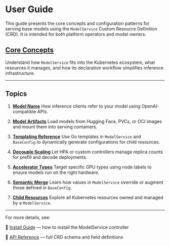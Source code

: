 # User Guide

This guide presents the core concepts and configuration patterns for serving base models using the `ModelService` Custom Resource Definition (CRD). It is intended for both platform operators and model owners.

## [Core Concepts](userguide/core-concepts.md)

Understand how `ModelService` fits into the Kubernetes ecosystem, what resources it manages, and how its declarative workflow simplifies inference infrastructure.

---

## Topics

1. **[Model Name](userguide/model-name.md)**
   How inference clients refer to your model using OpenAI-compatible APIs.

2. **[Model Artifacts](userguide/model-artifacts.md)**
   Load models from Hugging Face, PVCs, or OCI images and mount them into serving containers.

3. **[Templating Reference](userguide/templating-reference.md)**
   Use Go templates in `ModelService` and `BaseConfig` to dynamically generate configurations for child resources.

4. **[Decouple Scaling](userguide/decouple-scaling.md)**
   Let HPA or custom controllers manage replica counts for prefill and decode deployments.

5. **[Accelerator Types](userguide/accelerator-types.md)**
   Target specific GPU types using node labels to ensure models run on the right hardware.

6. **[Semantic Merge](userguide/semantic-merge.md)**
   Learn how values in `ModelService` override or augment those defined in `BaseConfig`.

7. **[Child Resources](userguide/resources-owned.md)**
   Explore all Kubernetes resources owned and managed by a `ModelService`.

---

For more details, see:

📄 [Install Guide](install.md) — how to install the ModelService controller

📘 [API Reference](apireference.md) — full CRD schema and field definitions
